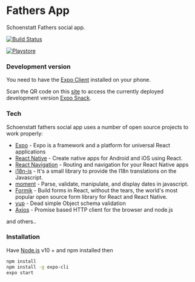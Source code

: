 # Fathers App

Schoenstatt Fathers social app.

[![Build Status](https://travis-ci.com/Guillecaba/fathersApp.svg?branch=dev)](https://travis-ci.com/Guillecaba/fathersApp)

[![Playstore](https://lh3.googleusercontent.com/cjsqrWQKJQp9RFO7-hJ9AfpKzbUb_Y84vXfjlP0iRHBvladwAfXih984olktDhPnFqyZ0nu9A5jvFwOEQPXzv7hr3ce3QVsLN8kQ2Ao=s0)](https://play.google.com/store/apps/details?id=com.schoenstatt.fathersApp)

### Development version

You need to have the [Expo Client](https://play.google.com/store/apps/details?id=host.exp.exponent) installed on your phone.

Scan the QR code on this [site](https://expo.io/@guillecaba/schoenstatt-fathers) to access the currently deployed development version [Expo Snack](https://expo.io/@guillecaba/schoenstatt-fathers).

### Tech

Schoenstatt fathers social app uses a number of open source projects to work properly:

* [Expo](https://expo.io/) - Expo is a framework and a platform for universal React applications
* [React Native](https://reactnative.dev/) - Create native apps for Android and iOS using React.
* [React Navigation](https://reactnavigation.org/) - Routing and navigation for your React Native apps
* [i18n-js](https://github.com/fnando/i18n-js) - It's a small library to provide the I18n translations on the Javascript.
* [moment](https://momentjs.com/) - Parse, validate, manipulate, and display dates in javascript.
* [Formik](https://formik.org/) - Build forms in React, without the tears, the world's most popular open source form library for React and React Native.
* [yup](https://github.com/jquense/yup) - Dead simple Object schema validation
* [Axios](https://github.com/axios/axios) - Promise based HTTP client for the browser and node.js

and others..

### Installation


Have [Node.js](https://nodejs.org/) v10 +   and npm installed then 


```bash
npm install
npm install -g expo-cli
expo start
```